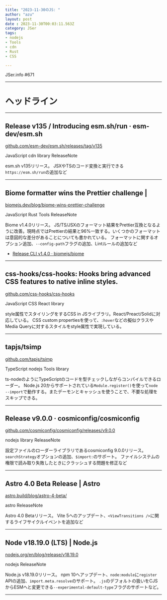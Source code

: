 ```yaml
---
title: "2023-11-30のJS: "
author: "azu"
layout: post
date : 2023-11-30T00:03:11.563Z
category: JSer
tags:
- nodejs
- Tools
- cdn
- Rust
- CSS

---
```


JSer.info #671

----

<h1 class="site-genre">ヘッドライン</h1>

----

## Release v135 / Introducing esm.sh/run · esm-dev/esm.sh
[github.com/esm-dev/esm.sh/releases/tag/v135](https://github.com/esm-dev/esm.sh/releases/tag/v135 "Release v135 / Introducing esm.sh/run · esm-dev/esm.sh")
<p class="jser-tags jser-tag-icon"><span class="jser-tag">JavaScript</span> <span class="jser-tag">cdn</span> <span class="jser-tag">library</span> <span class="jser-tag">ReleaseNote</span></p>

esm.sh v135リリース。
JSXやTSのコード変換と実行できる
`https://esm.sh/run`の追加など


----

## Biome formatter wins the Prettier challenge |
[biomejs.dev/blog/biome-wins-prettier-challenge](https://biomejs.dev/blog/biome-wins-prettier-challenge "Biome formatter wins the Prettier challenge |")
<p class="jser-tags jser-tag-icon"><span class="jser-tag">JavaScript</span> <span class="jser-tag">Rust</span> <span class="jser-tag">Tools</span> <span class="jser-tag">ReleaseNote</span></p>

Biome v1.4.0リリース。
JS/TS/JSXのフォーマット結果をPrettier互換となるように改善。現時点ではPrettierの結果と96%一致する。いくつかのフォーマットは意図的な差分があることについても書かれている。
フォーマットに関するオプション追加、`--config-path`フラグの追加、Lintルールの追加など

- [Release CLI v1.4.0 · biomejs/biome](https://github.com/biomejs/biome/releases/tag/cli%2Fv1.4.0 "Release CLI v1.4.0 · biomejs/biome")

----

## css-hooks/css-hooks: Hooks bring advanced CSS features to native inline styles.
[github.com/css-hooks/css-hooks](https://github.com/css-hooks/css-hooks "css-hooks/css-hooks: Hooks bring advanced CSS features to native inline styles.")
<p class="jser-tags jser-tag-icon"><span class="jser-tag">JavaScript</span> <span class="jser-tag">CSS</span> <span class="jser-tag">React</span> <span class="jser-tag">library</span></p>

style属性でスタイリングをするCSS in JSライブラリ。React/Preact/Solidに対応している。
CSS custom propertiesを使って、`:hover`などの擬似クラスやMedia Queryに対するスタイルをstyle属性で実現している。


----

## tapjs/tsimp
[github.com/tapjs/tsimp](https://github.com/tapjs/tsimp "tapjs/tsimp")
<p class="jser-tags jser-tag-icon"><span class="jser-tag">TypeScript</span> <span class="jser-tag">nodejs</span> <span class="jser-tag">Tools</span> <span class="jser-tag">library</span></p>

ts-nodeのようにTypeScriptのコードを型チェックしながらコンパイルできるローダー。
Node.js 20からサポートされている`Module.register()`を使って`node --import`で動作する。またデーモンとキャッシュを使うことで、不要な処理をスキップできる。


----

## Release v9.0.0 · cosmiconfig/cosmiconfig
[github.com/cosmiconfig/cosmiconfig/releases/v9.0.0](https://github.com/cosmiconfig/cosmiconfig/releases/v9.0.0 "Release v9.0.0 · cosmiconfig/cosmiconfig")
<p class="jser-tags jser-tag-icon"><span class="jser-tag">nodejs</span> <span class="jser-tag">library</span> <span class="jser-tag">ReleaseNote</span></p>

設定ファイルのローダーライブラリであるcosmiconfig 9.0.0リリース。
`searchStrategy`オプションの追加、`$import:`のサポート。
ファイルシステムの権限で読み取り失敗したときにクラッシュする問題を修正など


----

## Astro 4.0 Beta Release | Astro
[astro.build/blog/astro-4-beta/](https://astro.build/blog/astro-4-beta/ "Astro 4.0 Beta Release | Astro")
<p class="jser-tags jser-tag-icon"><span class="jser-tag">astro</span> <span class="jser-tag">ReleaseNote</span></p>

Astro 4.0 Betaリリース。
Vite 5へのアップデート、`<ViewTransitions />`に関するライフサイクルイベントを追加など


----

## Node v18.19.0 (LTS) | Node.js
[nodejs.org/en/blog/release/v18.19.0](https://nodejs.org/en/blog/release/v18.19.0 "Node v18.19.0 (LTS) | Node.js")
<p class="jser-tags jser-tag-icon"><span class="jser-tag">nodejs</span> <span class="jser-tag">ReleaseNote</span></p>

Node.js v18.19.0リリース。
npm 10へアップデート、`node:module`に`register` APIの追加、`import.meta.resolve`のサポート。
`.js`のデフォルトの扱いをCJSからESMへと変更できる`--experimental-default-type`フラグのサポートなど。


----
